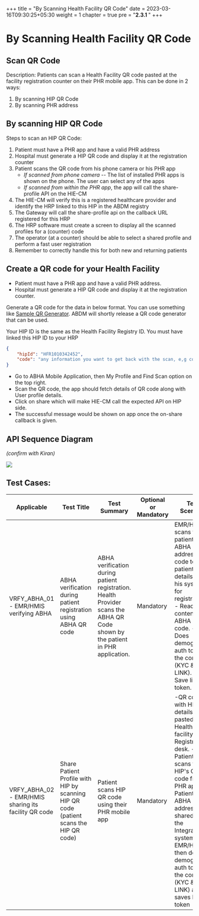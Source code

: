 +++
title = "By Scanning Health Facility QR Code"
date = 2023-03-16T09:30:25+05:30
weight = 1
chapter = true
pre = "<b>2.3.1 </b>"
+++

# By Scanning Health Facility QR Code

## Scan QR Code

Description: Patients can scan a Health Facility QR code pasted at the facility registration counter on their PHR mobile app. This can be done in 2 ways:
1. By scanning HIP QR Code
2. By scanning PHR address

## By scanning HIP QR Code

Steps to scan an HIP QR Code:
1. Patient must have a PHR app and have a valid PHR address
2. Hospital must generate a HIP QR code and display it at the registration counter
3. Patient scans the QR code from his phone camera or his PHR app 
	- *If scanned from phone camera* -- The list of installed PHR apps is shown on the phone. The user can select any of the apps 
	- *If scanned from within the PHR app*, the app will call the share-profile API on the HIE-CM 
4. The HIE-CM will verify this is a registered healthcare provider and identify the HRP linked to this HIP in the ABDM registry 
5. The Gateway will call the share-profile api on the callback URL registered for this HRP
6. The HRP software must create a screen to display all the scanned profiles for a (counter) code
7. The operator (at a counter) should be able to select a shared profile and perform a fast user registration 
8. Remember to correctly handle this for both new and returning patients


## Create a QR code for your Health Facility

- Patient must have a PHR app and have a valid PHR address.
- Hospital must generate a HIP QR code and display it at the registration counter.

Generate a QR code for the data in below format. You can use something like [Sample QR Generator](https://www.the-qrcode-generator.com/). ABDM will shortly release a QR code generator that can be used.

Your HIP ID is the same as the Health Facility Registry ID. You must have linked this HIP ID to your HRP

```json
{
    "hipId": "HFR1010342452",
    "code": "any information you want to get back with the scan, e,g counterId, Dept Id"
}
```

- Go to ABHA Mobile Application, then My Profile and Find Scan option on the top right.
- Scan the QR code, the app should fetch details of QR code along with User profile details.
- Click on share which will make HIE-CM call the expected API on HIP side.
- The successful message would be shown on app once the on-share callback is given.


## API Sequence Diagram

*(confirm with Kiran)*

[![](https://mermaid.ink/img/pako:eNqVkU9LA0EMxb_KkJPC1vHiZQ4FpaCXYnE9yVziTrY7sJOs80ctpd_dqdaTpdRbCO_3XsjbQieOwECit0Lc0cLjOmKwfHu3WKoW2b3Kp7rHTB-4mc3nD08rs3psn_W7XN3oCbMnzklPUXo_kk4DRrJcVVV7zOIULDw7l7-ufEkUNZY8aM8-K6UuHAVR-83lyfuPetTwvc2_szvh3sdzHvYn74BCA4FiQO9qD1vLSlnIAwWyYOroqMcyZguWd1VaYWk33IHJsVADZXI161AbmB7HVLfkfJa4_On2u-IGJuQXkV_N7guWsayK?type=png)](https://mermaid.live/edit#pako:eNqVkU9LA0EMxb_KkJPC1vHiZQ4FpaCXYnE9yVziTrY7sJOs80ctpd_dqdaTpdRbCO_3XsjbQieOwECit0Lc0cLjOmKwfHu3WKoW2b3Kp7rHTB-4mc3nD08rs3psn_W7XN3oCbMnzklPUXo_kk4DRrJcVVV7zOIULDw7l7-ufEkUNZY8aM8-K6UuHAVR-83lyfuPetTwvc2_szvh3sdzHvYn74BCA4FiQO9qD1vLSlnIAwWyYOroqMcyZguWd1VaYWk33IHJsVADZXI161AbmB7HVLfkfJa4_On2u-IGJuQXkV_N7guWsayK)


## Test Cases:

Applicable | Test Title | Test Summary | Optional or Mandatory | Test Scenario | API Sequence | Expected Result | Actual Result
| ------| ----------- | ----------- | ----- | ------------------- | ------- | --------- | --------- |
VRFY_ABHA_01 - EMR/HMIS verifying ABHA | ABHA verification during patient registration using ABHA QR code | ABHA verification during patient registration. Health Provider scans the ABHA QR Code shown by the patient in PHR application. | Mandatory | EMR/HMIS scans the patients ABHA address QR code to get patient details into his system for registration. - Read contents of ABHA QR code. - Does demographic auth to verify the contents (KYC & LINK). - Save linking token. | {GATEWAY_HOST}/v0.5/users/auth/fetch-modes, {GATEWAY_HOST}/v0.5/users/auth/init, {GATEWAY_HOST}/v0.5/users/auth/confirm, {GATEWAY_HOST}/v0.5/users/auth/on-notify | EMR/HMIS system will save the ABHA Address as part of its patient's registration. EMR/HMIS system will save the Linking token | Details are fetched |
VRFY_ABHA_02 - EMR/HMIS sharing its facility QR code | Share Patient Profile with HIP by scanning HIP QR code (patient scans the HIP QR code) |Patient scans HIP QR code using their PHR mobile app|Mandatory|-QR code with HIP details is pasted at Health facility Registration desk. -Patients scans the HIP's QR code from PHR app. -Patient's ABHA address is shared with the Integrators system. -EMR/HMIS then does demographic auth to verify the contents (KYC & LINK) and saves linking token | {{CM_HOST}}/providers/{provider-id}, {{CM_HOST}}/patients/profile/share, {GATEWAY_HOST}/v0.5/users/auth/fetch-modes, {GATEWAY_HOST}/v0.5/users/auth/init, {GATEWAY_HOST}/v0.5/users/auth/confirm | 1. EMR/HMIS system will allow the patient to see & select from the list of profiles shared at the counter. 2. EMR/HMIS system will save ABHA Address as part of its patient's registration. 3. EMR/HMIS system will save Linking token |




